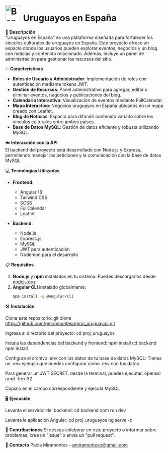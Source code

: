# <img src="https://upload.wikimedia.org/wikipedia/commons/f/fe/Flag_of_Uruguay.svg" alt="Bandera de Uruguay" width="50"> Uruguayos en España

📄 **Descripción**  
"Uruguayos en España" es una plataforma diseñada para fortalecer los vínculos culturales de uruguayos en España. Este proyecto ofrece un espacio donde los usuarios pueden explorar eventos, negocios y un blog con noticias y contenido relacionado. Además, incluye un panel de administración para gestionar los recursos del sitio.

✨ **Características**  
- **Roles de Usuario y Administrador**: Implementación de roles con autenticación mediante tokens JWT.  
- **Gestión de Recursos**: Panel administrativo para agregar, editar o eliminar eventos, negocios y publicaciones del blog.  
- **Calendario Interactivo**: Visualización de eventos mediante FullCalendar.  
- **Mapa Interactivo**: Negocios uruguayos en España ubicados en un mapa creado con Leaflet.  
- **Blog de Noticias**: Espacio para difundir contenido variado sobre los vínculos culturales entre ambos países.  
- **Base de Datos MySQL**: Gestión de datos eficiente y robusta utilizando MySQL.  

☁️ **Interacción con la API**  
El backend del proyecto está desarrollado con Node.js y Express, permitiendo manejar las peticiones y la comunicación con la base de datos MySQL. 

💻 **Tecnologías Utilizadas**  
- **Frontend**:  
  - Angular 18  
  - Tailwind CSS  
  - SCSS  
  - FullCalendar  
  - Leaflet  

- **Backend**:  
  - Node.js  
  - Express.js  
  - MySQL  
  - JWT para autenticación  
  - Nodemon para el desarrollo  

📋 **Requisitos**  
1. **Node.js** y **npm** instalados en tu sistema. Puedes descargarlos desde [nodejs.org](https://nodejs.org/).  
2. **Angular CLI** instalado globalmente:  
   ```bash
   npm install -g @angular/cli

🛠️ **Instalación**

Clona este repositorio:
git clone https://github.com/pmiramonteso/proj_uruguayos.git

Ingresa al directorio del proyecto:
cd proj_uruguayos

Instala las dependencias del backend y frontend:
npm install
cd backend
npm install

Configura el archivo .env con los datos de tu base de datos MySQL:
Tienes un .env.ejemplo que puedes configurar como .env con tus datos

Para generar un JWT SECRET, desde la terminal, puedes ejecutar:
openssl rand -hex 32

Copialo en el campo correspondiente y ejecuta MySQL

🖥️ **Ejecución**

Levanta el servidor del backend:
cd backend
npm run dev

Levanta la aplicación Angular:
cd proj_uruguayos
ng serve -o

🤝 **Contribuciones**
Si deseas colaborar en este proyecto o informar sobre problemas, crea un "issue" o envía un "pull request".

📧 **Contacto**
Paola Miramontes – pmiramonteso@gmail.com
